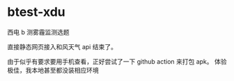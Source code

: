 # btest-xdu
西电 b 测雾霾监测选题

直接静态网页接入和风天气 api 结束了。

由于似乎有要求要用手机查看，正好尝试了一下 github action 来打包 apk。
体验极佳，我本地甚至都没装相应环境